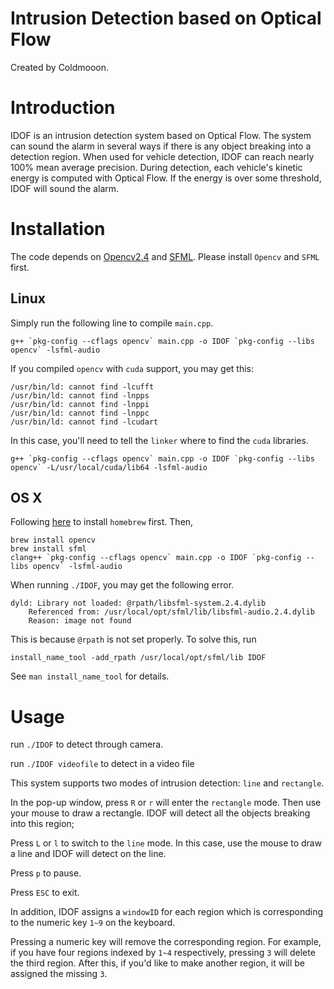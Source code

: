 Intrusion Detection based on Optical Flow
===========================

Created by Coldmooon.

# Introduction

IDOF is an intrusion detection system based on Optical Flow. The system can sound the alarm in several ways if there is any object breaking into a detection region. When used for vehicle detection, IDOF can reach nearly 100% mean average precision. During detection, each vehicle's kinetic energy is computed with Optical Flow. If the energy is over some threshold, IDOF will sound the alarm.

# Installation

The code depends on [Opencv2.4](http://opencv.org/) and [SFML](http://www.sfml-dev.org/). Please install `Opencv` and `SFML` first. 

## Linux

Simply run the following line to compile `main.cpp`.

```
g++ `pkg-config --cflags opencv` main.cpp -o IDOF `pkg-config --libs opencv` -lsfml-audio
```

If you compiled `opencv` with `cuda` support, you may get this:

```
/usr/bin/ld: cannot find -lcufft
/usr/bin/ld: cannot find -lnpps
/usr/bin/ld: cannot find -lnppi
/usr/bin/ld: cannot find -lnppc
/usr/bin/ld: cannot find -lcudart
```
In this case, you'll need to tell the `linker` where to find the `cuda` libraries.

```
g++ `pkg-config --cflags opencv` main.cpp -o IDOF `pkg-config --libs opencv` -L/usr/local/cuda/lib64 -lsfml-audio
```

## OS X

Following [here](http://brew.sh/) to install `homebrew` first. Then, 
 
```
brew install opencv
brew install sfml
clang++ `pkg-config --cflags opencv` main.cpp -o IDOF `pkg-config --libs opencv` -lsfml-audio
```

When running `./IDOF`, you may get the following error. 

```
dyld: Library not loaded: @rpath/libsfml-system.2.4.dylib
    Referenced from: /usr/local/opt/sfml/lib/libsfml-audio.2.4.dylib
    Reason: image not found
```

This is because `@rpath` is not set properly. To solve this, run

```
install_name_tool -add_rpath /usr/local/opt/sfml/lib IDOF
```
See `man install_name_tool` for details.

# Usage

run `./IDOF` to detect through camera.

run `./IDOF videofile` to detect in a video file  

This system supports two modes of intrusion detection: `line` and `rectangle`.


In the pop-up window, press `R` or `r` will enter the `rectangle` mode. Then use your mouse to draw a rectangle. IDOF will detect all the objects breaking into this region;

Press `L` or `l` to switch to the `line` mode. In this case, use the mouse to draw a line and IDOF will detect on the line. 

Press `p` to pause.

Press `ESC` to exit.

In addition, IDOF assigns a `windowID` for each region which is corresponding to the numeric key `1~9` on the keyboard. 

Pressing a numeric key will remove the corresponding region. For example, if you have four regions indexed by `1~4` respectively, pressing `3` will delete the third region. After this, 
if you'd like to make another region, it will be assigned the missing `3`.
